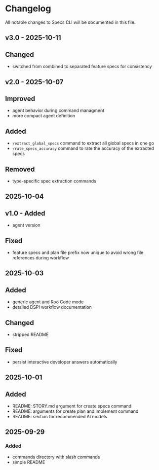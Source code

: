 # Changelog

All notable changes to Specs CLI will be documented in this file.

## v3.0 - 2025-10-11

## Changed
- switched from combined to separated feature specs for consistency

## v2.0 - 2025-10-07

## Improved
- agent behavior during command managment
- more compact agent definition

## Added
- `/extract_global_specs` command to extract all global specs in one go
- `/rate_specs_accuracy` command to rate the accuracy of the extracted specs

## Removed
- type-specific spec extraction commands

## 2025-10-04

## v1.0 - Added
- agent version

## Fixed
- feature specs and plan file prefix now unique to avoid wrong file references during workflow

## 2025-10-03

## Added
- generic agent and Roo Code mode
- detailed DSPI workflow documentation

## Changed
- stripped README

## Fixed
- persist interactive developer answers automatically

## 2025-10-01

## Added
- README: STORY.md argument for create specs command
- README: arguments for create plan and implement command
- README: section for recommended AI models

## 2025-09-29

### Added
- commands directory with slash commands
- simple README